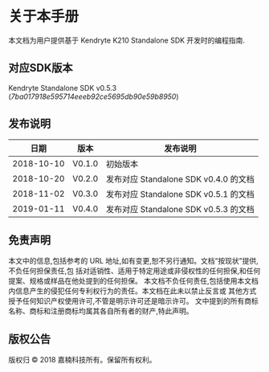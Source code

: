 # 关于本手册

本文档为用户提供基于 Kendryte K210 Standalone SDK 开发时的编程指南.

## 对应SDK版本

Kendryte Standalone SDK v0.5.3 (*7ba017918e595714eeeb92ce5695db90e59b8950*)

## 发布说明

|    日期    |  版本  |         发布说明          |
| ---------- | ------ | ------------------------- |
| 2018-10-10 | V0.1.0 | 初始版本                  |
| 2018-10-20 | V0.2.0 | 发布对应 Standalone SDK v0.4.0 的文档    |
| 2018-11-02 | V0.3.0 | 发布对应 Standalone SDK v0.5.1 的文档    |
| 2019-01-11 | V0.4.0 | 发布对应 Standalone SDK v0.5.3 的文档    |

## 免责声明

本文中的信息,包括参考的 URL 地址,如有变更,恕不另行通知。文档“按现状”提供,不负任何担保责任,包
括对适销性、适用于特定用途或非侵权性的任何担保,和任何提案、规格或样品在他处提到的任何担保。
本文档不负任何责任,包括使用本文档内信息产生的侵犯任何专利权行为的责任。本文档在此未以禁止反言或
其他方式授予任何知识产权使用许可,不管是明示许可还是暗示许可。
文中提到的所有商标名称、商标和注册商标均属其各自所有者的财产,特此声明。

## 版权公告

版权归 © 2018 嘉楠科技所有。保留所有权利。

